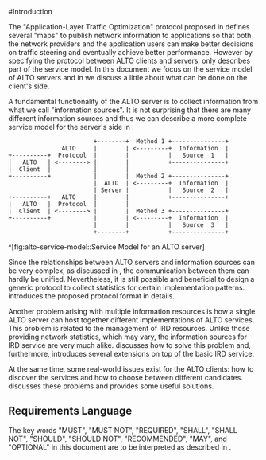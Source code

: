 
#Introduction

<!-- [[[ -->

<!-- service model not complete [[[ -->

The "Application-Layer Traffic Optimization" protocol proposed in [](#RFC7285)
defines several "maps" to publish network information to applications so that
both the network providers and the application users can make better decisions
on traffic steering and eventually achieve better performance.  However by
specifying the protocol between ALTO clients and servers, [](#RFC7285) only
describes part of the service model.  In this document we focus on the service
model of ALTO servers and in [](#advanced-topics) we discuss a little about what
can be done on the client's side.

A fundamental functionality of the ALTO server is to collect information from
what we call "information sources".  It is not surprising that there are many
different information sources and thus we can describe a more complete service
model for the server's side in [](#fig:alto-service-model).

<!-- Figure: alto-service-model [[[ -->


                            +--------+  Method 1 +---------------+
                   ALTO     |        | <---------+  Information  |
    +----------+  Protocol  |        |           |   Source  1   |
    |   ALTO   | <--------> |        |           +---------------+
    |  Client  |            |        |
    +----------+            |        |  Method 2 +---------------+
                            |  ALTO  | <---------+  Information  |
                            | Server |           |   Source  2   |
    +----------+   ALTO     |        |           +---------------+
    |   ALTO   |  Protocol  |        |
    |  Client  | <--------> |        |  Method 3 +---------------+
    +----------+            |        | <---------+  Information  |
                            |        |           |   Source  3   |
                            +--------+           +---------------+
^[fig:alto-service-model::Service Model for an ALTO server]

<!-- ]]] -->

<!-- ]]] -->

<!-- protocol for common server-is communication [[[ -->

Since the relationships between ALTO servers and information sources can be very
complex, as discussed in [](#information-sources), the communication between
them can hardly be unified.  Nevertheless, it is still possible and beneficial
to design a generic protocol to collect statistics for certain implementation
patterns.  [](#alto-sc-protocol) introduces the proposed protocol format in
details.

<!-- ]]] -->

<!-- ird extensions [[[ -->

Another problem arising with multiple information resources is how a single ALTO
server can host together different implementations of ALTO services.  This
problem is related to the management of IRD resources.  Unlike those providing
network statistics, which may vary, the information sources for IRD service are
very much alike.  [](#ird-extensions) discusses how to solve this problem and,
furthermore, introduces several extensions on top of the basic IRD service.

<!-- ]]] -->

<!-- service discovery/selection [[[ -->

At the same time, some real-world issues exist for the ALTO clients: how to
discover the services and how to choose between different candidates.
[](#advanced-topics) discusses these problems and provides some useful
solutions.

<!-- ]]] -->

## Requirements Language

The key words "MUST", "MUST NOT", "REQUIRED", "SHALL", "SHALL NOT", "SHOULD",
"SHOULD NOT", "RECOMMENDED", "MAY", and "OPTIONAL" in this document are to be
interpreted as described in [](#RFC2119).
